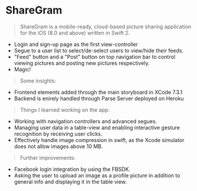 # ShareGram

>ShareGram is a mobile-ready, cloud-based picture sharing application for the iOS (8.0 and above) written in Swift 2.

  - Login and sign-up page as the first view-controller 
  - Segue to a user list to select/de-select users to view/hide their feeds.
  - "Feed" button and a "Post" button on top navigation bar to control viewing pictures and posting new pictures respectively.
  - Magic!

>Some insights:

  - Frontend elements added through the main storyboard in XCode 7.3.1 
  - Backend is enirely handled through Parse Server deployed on Heroku

>Things I learned working on the app:

- Working with navigation controllers and advanced segues. 
- Managing user data in a table-view and enabling interactive gesture recognition by receiving user clicks. 
- Effectively handle image compression in swift, as the Xcode simulator does not allow images above 10 MB. 

>Further improvements:

- Facebook login integration by using the FBSDK. 
- Asking the user to upload an image as a profile picture in addition to general info and displaying it in the table view.
